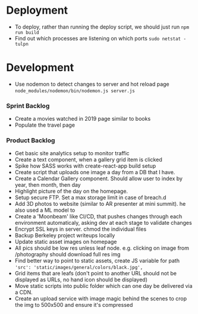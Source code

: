 # Deployment
 - To deploy, rather than running the deploy script, we should just run 
    `npm run build`
 - Find out which processes are listening on which ports
    `sudo netstat -tulpn`

# Development
 - Use nodemon to detect changes to server and hot reload page
    `node_modules/nodemon/bin/nodemon.js server.js`
 
### Sprint Backlog
 - Create a movies watched in 2019 page similar to books
 - Populate the travel page 
 
### Product Backlog
 - Get basic site analytics setup to monitor traffic
 - Create a text component, when a gallery grid item is clicked
 - Spike how SASS works with create-react-app build setup
 - Create script that uploads one image a day from a DB that I have.
 - Create a Calendar Gallery component.  Should allow user to index by year, then month, then day
 - Highlight picture of the day on the homepage.
 - Setup secure FTP. Set a max storage limit in case of breach.d
 - Add 3D photos to website (similar to AR presenter at mini summit). he also used a ML model to
 - Create a 'Moonbeam' like CI/CD, that pushes changes through each environment automaticaly, asking dev at each stage to validate changes
 - Encrypt SSL keys in server. chmod the individual files
 - Backup Berkeley project writeups locally
 - Update static asset images on homepage
 - All pics should be low res unless leaf node. e.g. clicking on image from /photography should download full res img
 - Find better way to point to static assets, create JS variable for path
    `'src': 'static/images/general/colors/black.jpg',` 
 - Grid items that are leafs (don't point to another URL should not be displayed as URLs, no hand icon should be displayed)
 - Move static scripts into public folder which can one day be delivered via a CDN. 
 - Create an upload service with image magic behind the scenes to crop the img to 500x500 and ensure it's compressed
